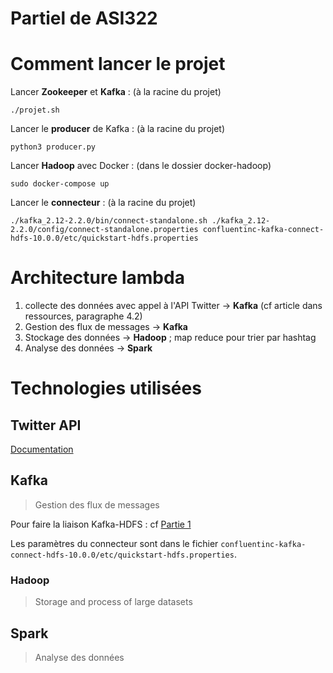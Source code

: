 Partiel de ASI322
===

# Comment lancer le projet
Lancer **Zookeeper** et **Kafka** : (à la racine du projet)
```
./projet.sh
```

Lancer le **producer** de Kafka : (à la racine du projet)
```
python3 producer.py
```

Lancer **Hadoop** avec Docker : (dans le dossier docker-hadoop)
```
sudo docker-compose up
```

Lancer le **connecteur** : (à la racine du projet)
```
./kafka_2.12-2.2.0/bin/connect-standalone.sh ./kafka_2.12-2.2.0/config/connect-standalone.properties confluentinc-kafka-connect-hdfs-10.0.0/etc/quickstart-hdfs.properties
```

# Architecture lambda

1. collecte des données avec appel à l'API Twitter -> **Kafka** (cf article dans ressources, paragraphe 4.2)
2. Gestion des flux de messages -> **Kafka**
3. Stockage des données -> **Hadoop** ; map reduce pour trier par hashtag
4. Analyse des données -> **Spark**

# Technologies utilisées

## Twitter API

[Documentation](https://developer.twitter.com/en/docs)

## Kafka
> Gestion des flux de messages

Pour faire la liaison Kafka-HDFS : cf [Partie 1](#comment-lancer-le-projet)

Les paramètres du connecteur sont dans le fichier ```confluentinc-kafka-connect-hdfs-10.0.0/etc/quickstart-hdfs.properties```.

### Hadoop
> Storage and process of large datasets

## Spark
> Analyse des données
